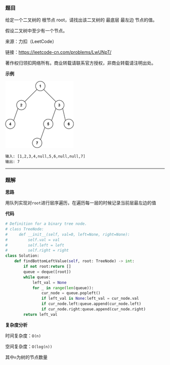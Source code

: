 ### 题目

给定一个二叉树的 根节点 root，请找出该二叉树的 最底层 最左边 节点的值。

假设二叉树中至少有一个节点。

来源：力扣（LeetCode）

链接：https://leetcode-cn.com/problems/LwUNpT/

著作权归领扣网络所有。商业转载请联系官方授权，非商业转载请注明出处。


**示例**

<img src="../pic/剑指OfferII045.二叉树最底层最左边的值.jpg" style="zoom:50%;">

```
输入: [1,2,3,4,null,5,6,null,null,7]
输出: 7
```

------------
### 题解

**思路**

用队列实现对`root`进行层序遍历，在遍历每一层的时候记录当前层最左边的值

**代码**

```python
# Definition for a binary tree node.
# class TreeNode:
#     def __init__(self, val=0, left=None, right=None):
#         self.val = val
#         self.left = left
#         self.right = right
class Solution:
    def findBottomLeftValue(self, root: TreeNode) -> int:
        if not root:return []
        queue = deque([root])
        while queue:
            left_val = None
            for _ in range(len(queue)):
                cur_node = queue.popleft()
                if left_val is None:left_val = cur_node.val
                if cur_node.left:queue.append(cur_node.left)
                if cur_node.right:queue.append(cur_node.right)
        return left_val
```

**复杂度分析**

时间复杂度：`O(n)`

空间复杂度：`O(log(n))`

其中`n`为树的节点数量